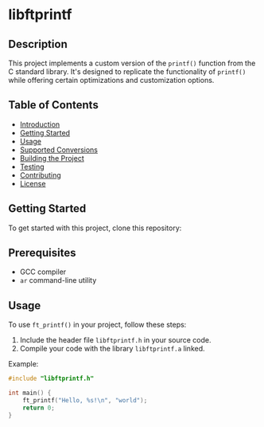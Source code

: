 # libftprintf

## Description

This project implements a custom version of the `printf()` function from the C standard library. It's designed to replicate the functionality of `printf()` while offering certain optimizations and customization options.

## Table of Contents

- [Introduction](#libftprintf)
- [Getting Started](#getting-started)
- [Usage](#usage)
- [Supported Conversions](#supported-conversions)
- [Building the Project](#building-the-project)
- [Testing](#testing)
- [Contributing](#contributing)
- [License](#license)

## Getting Started

To get started with this project, clone this repository:

## Prerequisites

- GCC compiler
- `ar` command-line utility

## Usage

To use `ft_printf()` in your project, follow these steps:

1. Include the header file `libftprintf.h` in your source code.
2. Compile your code with the library `libftprintf.a` linked.

Example:

```c
#include "libftprintf.h"

int main() {
    ft_printf("Hello, %s!\n", "world");
    return 0;
}

